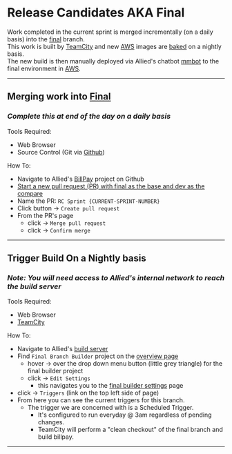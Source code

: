 # Release Candidates AKA Final
Work completed in the current sprint is merged incrementally (on a daily basis) into the [final] branch.       
This work is built by [TeamCity] and new [AWS] images are [baked](http://www.capitalone.io/blog/baked-vs-fried-whos-hungry-on-the-cloud/) on a nightly basis.      
The new build is then manually deployed via Allied's chatbot [mmbot] to the final environment in [AWS].

---

## Merging work into [Final]()
### *Complete this at __end of the day__ on a  __daily__  basis*
Tools Required:
- Web Browser        
- Source Control  (Git via [Github])

How To:       
- Navigate to Allied's [BillPay] project on Github
- [Start a new pull request (PR) with final as the base and dev as the compare](https://github.com/AlliedPayment/BillPay/compare/final...dev?expand=1)
- Name the PR: `RC Sprint {CURRENT-SPRINT-NUMBER}`
- Click button ->  `Create pull request`
- From the PR's page 
    - click -> `Merge pull request`      
    - click -> `Confirm merge`      

---

## Trigger Build On a Nightly basis

### *__Note__: You will need access to Allied's internal network to reach the build server*
Tools Required:
- Web Browser
- [TeamCity]

How To:
- Navigate to Allied's [build server]
- Find `Final Branch Builder` project on the [overview page](http://buildserver/overview.html)
    - hover -> over the drop down menu button (little grey triangle) for the final builder project
    - click -> `Edit Settings`
        - this navigates you to the [final builder settings] page
- click -> `Triggers` (link on the top left side of page)
- From here you can see the current triggers for this branch.
    - The trigger we are concerned with is a Scheduled Trigger.
        - It's configured to run everyday @ 3am regardless of pending changes.
        - TeamCity will perform a "clean checkout" of the final branch and build billpay.        

---












[final]: https://github.com/AlliedPayment/BillPay/tree/final "Final Branch"
[BillPay]: https://github.com/AlliedPayment/BillPay "Allied's BillPay Project"
[Github]: https://github.com
[TeamCity]: https://www.jetbrains.com/teamcity/ "Allied's Build Server"
[AWS]: https://aws.amazon.com/ 
[mmbot]: https://github.com/AlliedPayment/mmbot "Allied's Slack Chatbot"
[build server]: http://buildserver/overview.html
[final builder settings]:http://buildserver/admin/editBuild.html?id=buildType:BillPay_Development_FinalBranchBuilder
